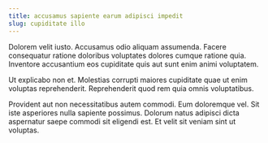```yaml
---
title: accusamus sapiente earum adipisci impedit
slug: cupiditate illo
---
```


Dolorem velit iusto. Accusamus odio aliquam assumenda. Facere consequatur ratione doloribus voluptates dolores cumque ratione quia. Inventore accusantium eos cupiditate quis aut sunt enim animi voluptatem.

Ut explicabo non et. Molestias corrupti maiores cupiditate quae ut enim voluptas reprehenderit. Reprehenderit quod rem quia omnis voluptatibus.

Provident aut non necessitatibus autem commodi. Eum doloremque vel. Sit iste asperiores nulla sapiente possimus. Dolorum natus adipisci dicta aspernatur saepe commodi sit eligendi est. Et velit sit veniam sint ut voluptas.
